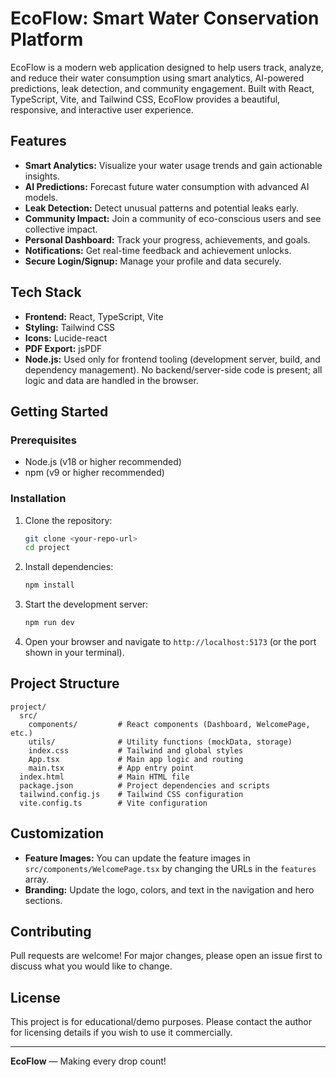 # EcoFlow: Smart Water Conservation Platform

EcoFlow is a modern web application designed to help users track, analyze, and reduce their water consumption using smart analytics, AI-powered predictions, leak detection, and community engagement. Built with React, TypeScript, Vite, and Tailwind CSS, EcoFlow provides a beautiful, responsive, and interactive user experience.

## Features

- **Smart Analytics:** Visualize your water usage trends and gain actionable insights.
- **AI Predictions:** Forecast future water consumption with advanced AI models.
- **Leak Detection:** Detect unusual patterns and potential leaks early.
- **Community Impact:** Join a community of eco-conscious users and see collective impact.
- **Personal Dashboard:** Track your progress, achievements, and goals.
- **Notifications:** Get real-time feedback and achievement unlocks.
- **Secure Login/Signup:** Manage your profile and data securely.

## Tech Stack

- **Frontend:** React, TypeScript, Vite
- **Styling:** Tailwind CSS
- **Icons:** Lucide-react
- **PDF Export:** jsPDF
- **Node.js:** Used only for frontend tooling (development server, build, and dependency management). No backend/server-side code is present; all logic and data are handled in the browser.

## Getting Started

### Prerequisites
- Node.js (v18 or higher recommended)
- npm (v9 or higher recommended)

### Installation
1. Clone the repository:
   ```sh
   git clone <your-repo-url>
   cd project
   ```
2. Install dependencies:
   ```sh
   npm install
   ```
3. Start the development server:
   ```sh
   npm run dev
   ```
4. Open your browser and navigate to `http://localhost:5173` (or the port shown in your terminal).

## Project Structure

```
project/
  src/
    components/         # React components (Dashboard, WelcomePage, etc.)
    utils/              # Utility functions (mockData, storage)
    index.css           # Tailwind and global styles
    App.tsx             # Main app logic and routing
    main.tsx            # App entry point
  index.html            # Main HTML file
  package.json          # Project dependencies and scripts
  tailwind.config.js    # Tailwind CSS configuration
  vite.config.ts        # Vite configuration
```

## Customization
- **Feature Images:** You can update the feature images in `src/components/WelcomePage.tsx` by changing the URLs in the `features` array.
- **Branding:** Update the logo, colors, and text in the navigation and hero sections.

## Contributing
Pull requests are welcome! For major changes, please open an issue first to discuss what you would like to change.

## License
This project is for educational/demo purposes. Please contact the author for licensing details if you wish to use it commercially.

---

**EcoFlow** — Making every drop count!
